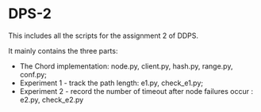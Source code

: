 # DPS-2

This includes all the scripts for the assignment 2 of DDPS. 

It mainly contains the three parts: 
* The Chord implementation: node.py, client.py, hash.py, range.py, conf.py;
* Experiment 1 - track the path length: e1.py, check_e1.py;
* Experiment 2 - record the number of timeout after node failures occur : e2.py, check_e2.py
